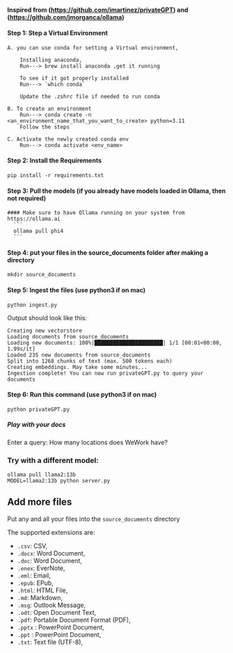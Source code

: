 #### Inspired from (https://github.com/imartinez/privateGPT) and (https://github.com/jmorganca/ollama)

#### Step 1: Step a Virtual Environment
```
A. you can use conda for setting a Virtual environment,

    Installing anaconda,
    Run---> brew install anaconda ,get it running

    To see if it got properly installed
    Run---> `which conda`

    Update the .zshrc file if needed to run conda

B. To create an environment
    Run---> conda create -n <an_environment_name_that_you_want_to_create> python=3.11
    Follow the steps

C. Activate the newly created conda env
    Run---> conda activate <env_name>

```

#### Step 2: Install the Requirements
```
pip install -r requirements.txt
```

#### Step 3: Pull the models (if you already have models loaded in Ollama, then not required)
    #### Make sure to have Ollama running on your system from https://ollama.ai
      ```
      ollama pull phi4
      ```

#### Step 4: put your files in the source_documents folder after making a directory
```
mkdir source_documents
```

#### Step 5: Ingest the files (use python3 if on mac)
```
python ingest.py
```

Output should look like this:
```shell
Creating new vectorstore
Loading documents from source_documents
Loading new documents: 100%|██████████████████████| 1/1 [00:01<00:00,  1.99s/it]
Loaded 235 new documents from source_documents
Split into 1268 chunks of text (max. 500 tokens each)
Creating embeddings. May take some minutes...
Ingestion complete! You can now run privateGPT.py to query your documents
```

#### Step 6: Run this command (use python3 if on mac)
```
python privateGPT.py
```

##### Play with your docs
Enter a query: How many locations does WeWork have?


### Try with a different model:
```
ollama pull llama2:13b
MODEL=llama2:13b python server.py
```

## Add more files

Put any and all your files into the `source_documents` directory

The supported extensions are:

- `.csv`: CSV,
- `.docx`: Word Document,
- `.doc`: Word Document,
- `.enex`: EverNote,
- `.eml`: Email,
- `.epub`: EPub,
- `.html`: HTML File,
- `.md`: Markdown,
- `.msg`: Outlook Message,
- `.odt`: Open Document Text,
- `.pdf`: Portable Document Format (PDF),
- `.pptx` : PowerPoint Document,
- `.ppt` : PowerPoint Document,
- `.txt`: Text file (UTF-8),
